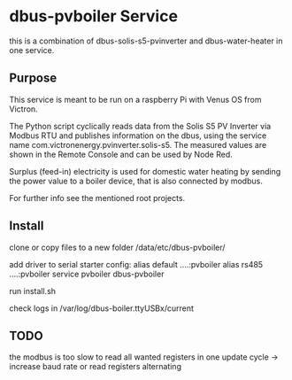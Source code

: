 # dbus-pvboiler Service

this is a combination of dbus-solis-s5-pvinverter and dbus-water-heater in one service. 

## Purpose

This service is meant to be run on a raspberry Pi with Venus OS from Victron.

The Python script cyclically reads data from the Solis S5 PV Inverter via Modbus RTU and publishes information on the dbus, using the service name com.victronenergy.pvinverter.solis-s5. The measured values are shown in the Remote Console and can be used by Node Red.

Surplus (feed-in) electricity is used for domestic water heating by sending the power value to a boiler device, that is also connected by modbus.


For further info see the mentioned root projects.

## Install

clone or copy files to a new folder /data/etc/dbus-pvboiler/

add driver to serial starter config:
  alias default ....:pvboiler
  alias rs485 ....:pvboiler
  service pvboiler dbus-pvboiler

run install.sh

check logs in /var/log/dbus-boiler.ttyUSBx/current

## TODO

the modbus is too slow to read all wanted registers in one update cycle -> increase baud rate or read registers alternating

